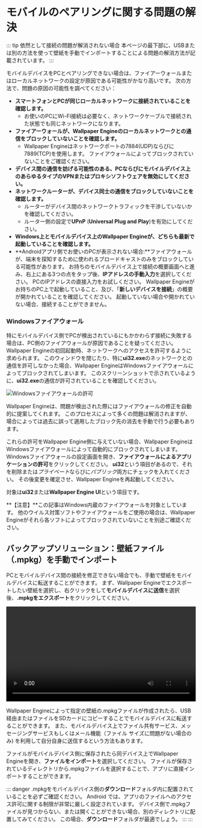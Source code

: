 # モバイルのペアリングに関する問題の解決

::: tip
依然として接続の問題が解消されない場合
本ページの最下部に、USBまたは別の方法を使って壁紙を手動でインポートすることによる問題の解消方法が記載されています。
:::

モバイルデバイスをPCとペアリングできない場合は、ファイアーウォールまたはローカルネットワークの設定が原因である可能性がかなり高いです。 次の方法で、問題の原因の可能性を調べてください：

* **スマートフォンとPCが同じローカルネットワークに接続されていることを確認します。**
  * お使いのPCにWi-Fi接続は必要なく、ネットワークケーブルで接続された状態でも同じネットワークになります。
* **ファイアーウォールが、Wallpaper Engineのローカルネットワークとの通信をブロックしていないことを確認します。**
  * Wallpaper Engineはネットワークポートの7884(UDP)ならびに7889(TCP)を使用します。 ファイアウォールによってブロックされていないことをご確認ください。
* **デバイス間の通信を妨げる可能性のある、PCならびにモバイルデバイス上のあらゆるタイプのVPNまたはプロキシソフトウェアを無効にしてください。**
* **ネットワークルーターが、デバイス同士の通信をブロックしていないことを確認します。**
    * ルーターがデバイス間のネットワークトラフィックを干渉していないかを確認してください。
    * ルーター側の設定で**UPnP** (**Universal Plug and Play**)を有効にしてください。
* **Windows上とモバイルデバイス上のWallpaper Engineが、どちらも最新で起動していることを確認します。**
* **Androidアプリ側でお使いのPCが表示されない場合:**ファイアウォールが、端末を探知するために使われるブロードキャストのみをブロックしている可能性があります。 お持ちのモバイルデバイス上で接続の概要画面へと進み、右上にある3つの点をタップ後、**IPアドレスの手動入力**を選択してください。 PCのIPアドレスの直接入力をお試しください。 Wallpaper Engineがお持ちのPC上で起動していること、及び、「**新しいデバイスを接続**」の概要が開かれていることを確認してください。 起動していない場合や開かれていない場合、接続することができません。

### Windowsファイアウォール

特にモバイルデバイス側でPCが検出されているにもかかわらず接続に失敗する場合は、PC側のファイアウォールが原因であることを疑ってください。 Wallpaper Engineの初回起動時、ネットワークへのアクセスを許可するように求められます。 このウィンドウを閉じたり、特に**ui32.exe**のネットワークとの通信を許可しなかった場合、Wallpaper EngineはWindowsファイアウォールによってブロックされてしまいます。 このスクリーンショットで示されているように、**ui32.exe**の通信が許可されていることを確認してください。

![Windowsファイアウォールの許可](/img/faq/windows_defender.png)

Wallpaper Engineは、問題が検出された際にはファイアウォールの修正を自動的に提案してくれます。 このプロセスによって多くの問題は解消されますが、場合によっては過去に誤って適用したブロック先の消去を手動で行う必要もあります。

これらの許可をWallpaper Engine側に与えていない場合、Wallpaper EngineはWindowsファイアウォールによって自動的にブロックされてしまいます。 Windowsファイアウォールの設定画面を開き、**ファイアウォールによるアプリケーションの許可**をクリックしてください。 **ui32**という項目があるので、それを削除または*プライベート*ならびに*パブリック*両方にチェックを入れてください。 その後変更を確定させ、Wallpaper Engineを再起動してください。

対象は**ui32**または**Wallpaper Engine UI**という項目です。

**【注意】**この記事はWindows内蔵のファイアウォールを対象としています。 他のウイルス対策ソフトやファイアウォールをご使用の場合は、Wallpaper Engineがそれら各ソフトによってブロックされていないことを別途ご確認ください。

## バックアップソリューション：壁紙ファイル（.mpkg）を手動でインポート

PCとモバイルデバイス間の接続を修正できない場合でも、手動で壁紙をモバイルデバイスに転送することができます。 まず、Wallpaper Engineでエクスポートしたい壁紙を選択し、右クリックをして**モバイルデバイスに送信**を選択後、**.mpkgをエクスポート**をクリックしてください。

<video width="100%" controls autoplay loop>
  <source src="/videos/mobile_export.mp4" type="video/mp4">
  お使いのブラウザは動画タグをサポートしていません。
</video>

Wallpaper Engineによって指定の壁紙の.mpkgファイルが作成されたら、USB経由またはファイルをSDカードにコピーすることでモバイルデバイスに転送することができます。 また、モバイルデバイス上でファイル共有サービス、メッセージングサービスもしくはメール機能（ファイル サイズに問題がない場合のみ) を利用して自分自身に送信するという方法もあります。

ファイルがモバイルデバイス側に保存されたら同デバイス上でWallpaper Engineを開き、**ファイルをインポート**を選択してください。 ファイルが保存されているディレクトリから.mpkgファイルを選択することで、アプリに直接インポートすることができます。

::: danger
.mpkgをモバイルデバイス側の**ダウンロード**フォルダ内に配置されていることを必ずご確認ください。 Android では、アプリのファイルへのアクセス許可に関する制限が非常に厳しく設定されています。 デバイス側で.mpkgファイルが見つからない、または開くことができない場合、別のディレクトリに配置してみてください。 この場合、**ダウンロード**フォルダが最適でしょう。
:::
:::